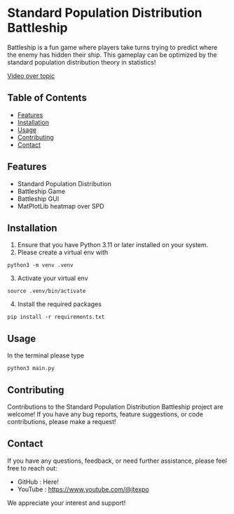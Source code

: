 # Standard Population Distribution Battleship

Battleship is a fun game where players take turns trying to predict where the enemy has hidden their ship. This gameplay can be optimized by the standard population distribution theory in statistics!


[Video over topic](https://youtu.be/LE315dE81Bo)

## Table of Contents

- [Features](#features)
- [Installation](#installation)
- [Usage](#usage)
- [Contributing](#contributing)
- [Contact](#contact)

## Features

- Standard Population Distribution
- Battleship Game
- Battleship GUI
- MatPlotLib heatmap over SPD

## Installation

1. Ensure that you have Python 3.11 or later installed on your system.
2. Please create a virtual env with
```
python3 -m venv .venv
```
3. Activate your virtual env
```
source .venv/bin/activate
```
4. Install the required packages
```
pip install -r requirements.txt
```

## Usage

In the terminal please type
```
python3 main.py
```

## Contributing

Contributions to the Standard Population Distribution Battleship project are welcome! If you have any bug reports, feature suggestions, or code contributions, please make a request!

## Contact

If you have any questions, feedback, or need further assistance, please feel free to reach out:

- GitHub : Here!
- YouTube : https://www.youtube.com/@jtexpo

We appreciate your interest and support!
